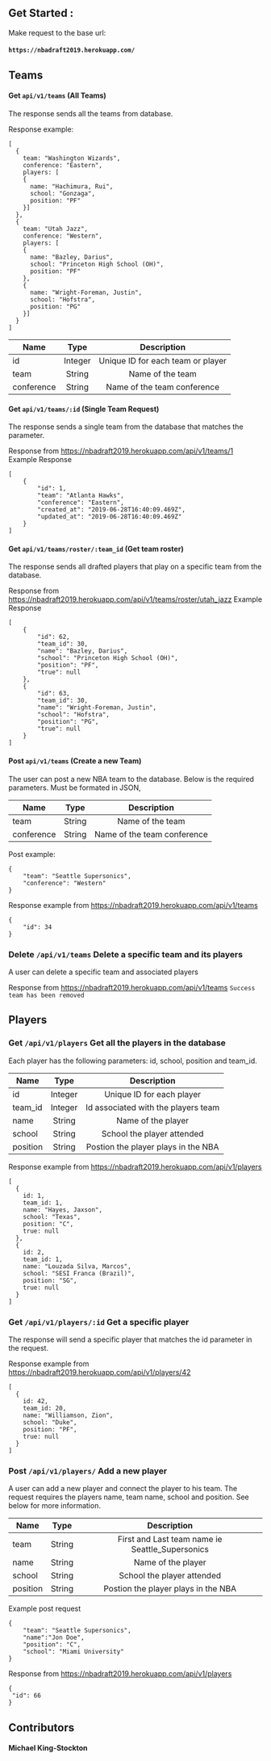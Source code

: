 ## Get Started :

Make request to the base url:

#### ``` https://nbadraft2019.herokuapp.com/ ```

## Teams

#### Get ```api/v1/teams``` (All Teams)

The response sends all the teams from database. 

Response example:

```  
[ 
  {
    team: "Washington Wizards",
    conference: "Eastern",
    players: [
    { 
      name: "Hachimura, Rui",
      school: "Gonzaga",
      position: "PF"
    }]
  },
  {
    team: "Utah Jazz",
    conference: "Western",
    players: [
    { 
      name: "Bazley, Darius", 
      school: "Princeton High School (OH)",
      position: "PF"
    }, 
    { 
      name: "Wright-Foreman, Justin",
      school: "Hofstra",
      position: "PG"
    }]
  }
] 
```

| Name | Type | Description |
| ---- |:----:|:-----------:|
| id | Integer | Unique ID for each team or player |
| team | String | Name of the team |
| conference | String | Name of the team conference |

#### Get ```api/v1/teams/:id``` (Single Team Request)

The response sends a single team from the database that matches the parameter.

Response from https://nbadraft2019.herokuapp.com/api/v1/teams/1 
Example Response

```
[
    {
        "id": 1,
        "team": "Atlanta Hawks",
        "conference": "Eastern",
        "created_at": "2019-06-28T16:40:09.469Z",
        "updated_at": "2019-06-28T16:40:09.469Z"
    }
]
```

#### Get ```api/v1/teams/roster/:team_id``` (Get team roster)

The response sends all drafted players that play on a specific team from the database.

Response from https://nbadraft2019.herokuapp.com/api/v1/teams/roster/utah_jazz 
Example Response
```
[
    {
        "id": 62,
        "team_id": 30,
        "name": "Bazley, Darius",
        "school": "Princeton High School (OH)",
        "position": "PF",
        "true": null
    },
    {
        "id": 63,
        "team_id": 30,
        "name": "Wright-Foreman, Justin",
        "school": "Hofstra",
        "position": "PG",
        "true": null
    }
]
```

#### Post ```api/v1/teams``` (Create a new Team)

The user can post a new NBA team to the database. Below is the required parameters. Must be formated in JSON,

| Name | Type | Description |
| ---- |:----:|:-----------:|
| team | String | Name of the team |
| conference | String | Name of the team conference |

Post example:
```
{ 
	"team": "Seattle Supersonics",
	"conference": "Western"
}
```

Response example from https://nbadraft2019.herokuapp.com/api/v1/teams 

```
{
    "id": 34
}
```

### Delete ```/api/v1/teams``` Delete a specific team and its players

A user can delete a specific team and associated players

Response from https://nbadraft2019.herokuapp.com/api/v1/teams 
```Success team has been removed```

## Players

### Get ```/api/v1/players``` Get all the players in the database

Each player has the following parameters: id, school, position and team_id.

| Name | Type | Description |
| ---- |:----:|:-----------:|
| id | Integer | Unique ID for each player |
| team_id | Integer | Id associated with the players team |
| name | String | Name of the player |
| school | String | School the player attended |
| position | String | Postion the player plays in the NBA |

Response example from https://nbadraft2019.herokuapp.com/api/v1/players 

```
[
  {
    id: 1,
    team_id: 1,
    name: "Hayes, Jaxson",
    school: "Texas",
    position: "C",
    true: null
  },
  {
    id: 2,
    team_id: 1,
    name: "Louzada Silva, Marcos",
    school: "SESI Franca (Brazil)",
    position: "SG",
    true: null
  }
]
```

### Get ```/api/v1/players/:id``` Get a specific player

The response will send a specific player that matches the id parameter in the request.

Response example from https://nbadraft2019.herokuapp.com/api/v1/players/42

```
[
  {
    id: 42,
    team_id: 20,
    name: "Williamson, Zion",
    school: "Duke",
    position: "PF",
    true: null
  }
]
```

### Post ```/api/v1/players/``` Add a new player

A user can add a new player and connect the player to his team.
The request requires the players name, team name, school and position.
See below for more information.

| Name | Type | Description |
| ---- |:----:|:-----------:|
| team | String | First and Last team name ie Seattle_Supersonics |
| name | String | Name of the player |
| school | String | School the player attended |
| position | String | Postion the player plays in the NBA |

Example post request 
```
{
    "team": "Seattle Supersonics",
    "name":"Jon Doe",
    "position": "C",
    "school": "Miami University"
}
```

Response from  https://nbadraft2019.herokuapp.com/api/v1/players

``` 
{
 "id": 66
}
```

## Contributors

#### Michael King-Stockton